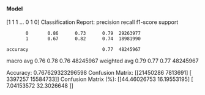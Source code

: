 #### Model
[1 1 1 ... 0 1 0]
Classification Report:
              precision    recall  f1-score   support

           0       0.86      0.73      0.79  29263977
           1       0.67      0.82      0.74  18981990

    accuracy                           0.77  48245967
   macro avg       0.76      0.78      0.76  48245967
weighted avg       0.79      0.77      0.77  48245967

Accuracy: 0.767629323296598
Confusion Matrix:
[[21450286  7813691]
 [ 3397257 15584733]]
Confusion Matrix (%):
[[44.46026753 16.19553195]
 [ 7.04153572 32.3026648 ]]
